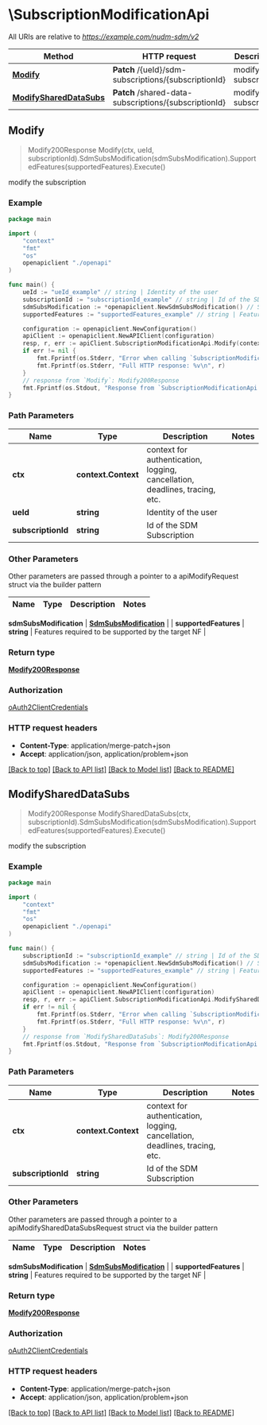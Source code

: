 # \SubscriptionModificationApi

All URIs are relative to *https://example.com/nudm-sdm/v2*

Method | HTTP request | Description
------------- | ------------- | -------------
[**Modify**](SubscriptionModificationApi.md#Modify) | **Patch** /{ueId}/sdm-subscriptions/{subscriptionId} | modify the subscription
[**ModifySharedDataSubs**](SubscriptionModificationApi.md#ModifySharedDataSubs) | **Patch** /shared-data-subscriptions/{subscriptionId} | modify the subscription



## Modify

> Modify200Response Modify(ctx, ueId, subscriptionId).SdmSubsModification(sdmSubsModification).SupportedFeatures(supportedFeatures).Execute()

modify the subscription

### Example

```go
package main

import (
    "context"
    "fmt"
    "os"
    openapiclient "./openapi"
)

func main() {
    ueId := "ueId_example" // string | Identity of the user
    subscriptionId := "subscriptionId_example" // string | Id of the SDM Subscription
    sdmSubsModification := *openapiclient.NewSdmSubsModification() // SdmSubsModification | 
    supportedFeatures := "supportedFeatures_example" // string | Features required to be supported by the target NF (optional)

    configuration := openapiclient.NewConfiguration()
    apiClient := openapiclient.NewAPIClient(configuration)
    resp, r, err := apiClient.SubscriptionModificationApi.Modify(context.Background(), ueId, subscriptionId).SdmSubsModification(sdmSubsModification).SupportedFeatures(supportedFeatures).Execute()
    if err != nil {
        fmt.Fprintf(os.Stderr, "Error when calling `SubscriptionModificationApi.Modify``: %v\n", err)
        fmt.Fprintf(os.Stderr, "Full HTTP response: %v\n", r)
    }
    // response from `Modify`: Modify200Response
    fmt.Fprintf(os.Stdout, "Response from `SubscriptionModificationApi.Modify`: %v\n", resp)
}
```

### Path Parameters


Name | Type | Description  | Notes
------------- | ------------- | ------------- | -------------
**ctx** | **context.Context** | context for authentication, logging, cancellation, deadlines, tracing, etc.
**ueId** | **string** | Identity of the user | 
**subscriptionId** | **string** | Id of the SDM Subscription | 

### Other Parameters

Other parameters are passed through a pointer to a apiModifyRequest struct via the builder pattern


Name | Type | Description  | Notes
------------- | ------------- | ------------- | -------------


 **sdmSubsModification** | [**SdmSubsModification**](SdmSubsModification.md) |  | 
 **supportedFeatures** | **string** | Features required to be supported by the target NF | 

### Return type

[**Modify200Response**](Modify200Response.md)

### Authorization

[oAuth2ClientCredentials](../README.md#oAuth2ClientCredentials)

### HTTP request headers

- **Content-Type**: application/merge-patch+json
- **Accept**: application/json, application/problem+json

[[Back to top]](#) [[Back to API list]](../README.md#documentation-for-api-endpoints)
[[Back to Model list]](../README.md#documentation-for-models)
[[Back to README]](../README.md)


## ModifySharedDataSubs

> Modify200Response ModifySharedDataSubs(ctx, subscriptionId).SdmSubsModification(sdmSubsModification).SupportedFeatures(supportedFeatures).Execute()

modify the subscription

### Example

```go
package main

import (
    "context"
    "fmt"
    "os"
    openapiclient "./openapi"
)

func main() {
    subscriptionId := "subscriptionId_example" // string | Id of the SDM Subscription
    sdmSubsModification := *openapiclient.NewSdmSubsModification() // SdmSubsModification | 
    supportedFeatures := "supportedFeatures_example" // string | Features required to be supported by the target NF (optional)

    configuration := openapiclient.NewConfiguration()
    apiClient := openapiclient.NewAPIClient(configuration)
    resp, r, err := apiClient.SubscriptionModificationApi.ModifySharedDataSubs(context.Background(), subscriptionId).SdmSubsModification(sdmSubsModification).SupportedFeatures(supportedFeatures).Execute()
    if err != nil {
        fmt.Fprintf(os.Stderr, "Error when calling `SubscriptionModificationApi.ModifySharedDataSubs``: %v\n", err)
        fmt.Fprintf(os.Stderr, "Full HTTP response: %v\n", r)
    }
    // response from `ModifySharedDataSubs`: Modify200Response
    fmt.Fprintf(os.Stdout, "Response from `SubscriptionModificationApi.ModifySharedDataSubs`: %v\n", resp)
}
```

### Path Parameters


Name | Type | Description  | Notes
------------- | ------------- | ------------- | -------------
**ctx** | **context.Context** | context for authentication, logging, cancellation, deadlines, tracing, etc.
**subscriptionId** | **string** | Id of the SDM Subscription | 

### Other Parameters

Other parameters are passed through a pointer to a apiModifySharedDataSubsRequest struct via the builder pattern


Name | Type | Description  | Notes
------------- | ------------- | ------------- | -------------

 **sdmSubsModification** | [**SdmSubsModification**](SdmSubsModification.md) |  | 
 **supportedFeatures** | **string** | Features required to be supported by the target NF | 

### Return type

[**Modify200Response**](Modify200Response.md)

### Authorization

[oAuth2ClientCredentials](../README.md#oAuth2ClientCredentials)

### HTTP request headers

- **Content-Type**: application/merge-patch+json
- **Accept**: application/json, application/problem+json

[[Back to top]](#) [[Back to API list]](../README.md#documentation-for-api-endpoints)
[[Back to Model list]](../README.md#documentation-for-models)
[[Back to README]](../README.md)

